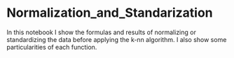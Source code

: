 # Normalization_and_Standarization

In this notebook I show the formulas and results of normalizing or standardizing the data before applying the k-nn algorithm. I also show some particularities of each function.
